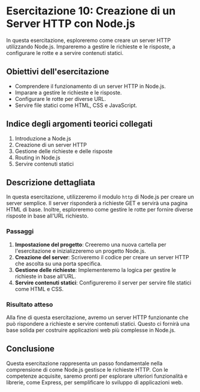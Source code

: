 # Esercitazione 10: Creazione di un Server HTTP con Node.js

In questa esercitazione, esploreremo come creare un server HTTP utilizzando Node.js. Impareremo a gestire le richieste e le risposte, a configurare le rotte e a servire contenuti statici.

## Obiettivi dell'esercitazione

- Comprendere il funzionamento di un server HTTP in Node.js.
- Imparare a gestire le richieste e le risposte.
- Configurare le rotte per diverse URL.
- Servire file statici come HTML, CSS e JavaScript.

## Indice degli argomenti teorici collegati

1. Introduzione a Node.js
2. Creazione di un server HTTP
3. Gestione delle richieste e delle risposte
4. Routing in Node.js
5. Servire contenuti statici

## Descrizione dettagliata

In questa esercitazione, utilizzeremo il modulo `http` di Node.js per creare un server semplice. Il server risponderà a richieste GET e servirà una pagina HTML di base. Inoltre, esploreremo come gestire le rotte per fornire diverse risposte in base all'URL richiesto.

### Passaggi

1. **Impostazione del progetto**: Creeremo una nuova cartella per l'esercitazione e inizializzeremo un progetto Node.js.
2. **Creazione del server**: Scriveremo il codice per creare un server HTTP che ascolta su una porta specifica.
3. **Gestione delle richieste**: Implementeremo la logica per gestire le richieste in base all'URL.
4. **Servire contenuti statici**: Configureremo il server per servire file statici come HTML e CSS.

### Risultato atteso

Alla fine di questa esercitazione, avremo un server HTTP funzionante che può rispondere a richieste e servire contenuti statici. Questo ci fornirà una base solida per costruire applicazioni web più complesse in Node.js.

## Conclusione

Questa esercitazione rappresenta un passo fondamentale nella comprensione di come Node.js gestisce le richieste HTTP. Con le competenze acquisite, saremo pronti per esplorare ulteriori funzionalità e librerie, come Express, per semplificare lo sviluppo di applicazioni web.